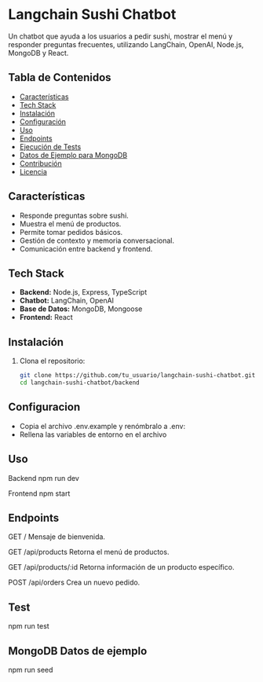 # Langchain Sushi Chatbot

Un chatbot que ayuda a los usuarios a pedir sushi, mostrar el menú y responder preguntas frecuentes, utilizando LangChain, OpenAI, Node.js, MongoDB y React.

## Tabla de Contenidos

- [Características](#características)
- [Tech Stack](#tech-stack)
- [Instalación](#instalación)
- [Configuración](#configuración)
- [Uso](#uso)
- [Endpoints](#endpoints)
- [Ejecución de Tests](#ejecución-de-tests)
- [Datos de Ejemplo para MongoDB](#datos-de-ejemplo-para-mongodb)
- [Contribución](#contribución)
- [Licencia](#licencia)

## Características

- Responde preguntas sobre sushi.
- Muestra el menú de productos.
- Permite tomar pedidos básicos.
- Gestión de contexto y memoria conversacional.
- Comunicación entre backend y frontend.

## Tech Stack

- **Backend:** Node.js, Express, TypeScript  
- **Chatbot:** LangChain, OpenAI  
- **Base de Datos:** MongoDB, Mongoose  
- **Frontend:** React

## Instalación

1. Clona el repositorio:
   ```bash
   git clone https://github.com/tu_usuario/langchain-sushi-chatbot.git
   cd langchain-sushi-chatbot/backend

## Configuracion

- Copia el archivo .env.example y renómbralo a .env:
- Rellena las variables de entorno en el archivo

## Uso

Backend
npm run dev

Frontend
npm start

## Endpoints

GET /
Mensaje de bienvenida.

GET /api/products
Retorna el menú de productos.

GET /api/products/:id
Retorna información de un producto específico.

POST /api/orders
Crea un nuevo pedido.

## Test

npm run test

## MongoDB Datos de ejemplo
npm run seed

